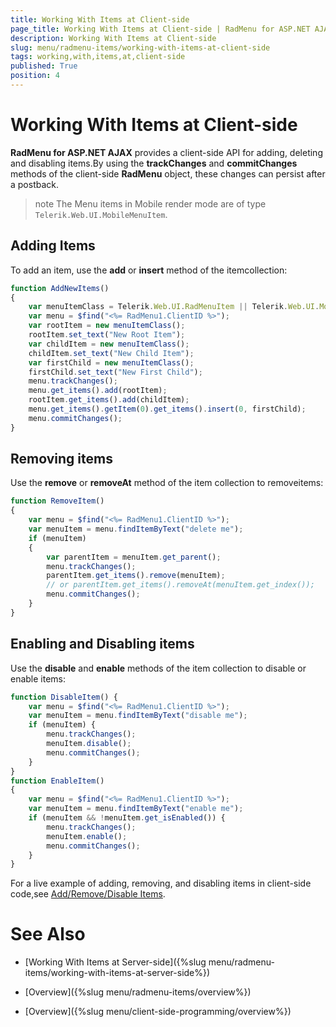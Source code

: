 ```yaml
---
title: Working With Items at Client-side
page_title: Working With Items at Client-side | RadMenu for ASP.NET AJAX Documentation
description: Working With Items at Client-side
slug: menu/radmenu-items/working-with-items-at-client-side
tags: working,with,items,at,client-side
published: True
position: 4
---
```


# Working With Items at Client-side



**RadMenu for ASP.NET AJAX** provides a client-side API for adding, deleting and disabling items.By using the **trackChanges** and **commitChanges** methods of the client-side **RadMenu** object, these changes can persist after a postback.

>note The Menu items in Mobile render mode are of type `Telerik.Web.UI.MobileMenuItem`.
>

## Adding Items

To add an item, use the **add** or **insert** method of the itemcollection:

````JavaScript
function AddNewItems()
{    
    var menuItemClass = Telerik.Web.UI.RadMenuItem || Telerik.Web.UI.MobileMenuItem;
    var menu = $find("<%= RadMenu1.ClientID %>"); 
    var rootItem = new menuItemClass();  
    rootItem.set_text("New Root Item");  
    var childItem = new menuItemClass();  
    childItem.set_text("New Child Item");  
    var firstChild = new menuItemClass();  
    firstChild.set_text("New First Child");   
    menu.trackChanges();  
    menu.get_items().add(rootItem);  
    rootItem.get_items().add(childItem);  
    menu.get_items().getItem(0).get_items().insert(0, firstChild);  
    menu.commitChanges();       
}			
````

## Removing items

Use the **remove** or **removeAt** method of the item collection to removeitems:

````JavaScript
function RemoveItem()
{  
    var menu = $find("<%= RadMenu1.ClientID %>");  
    var menuItem = menu.findItemByText("delete me");
    if (menuItem)  
    {    
        var parentItem = menuItem.get_parent();    
        menu.trackChanges();    
        parentItem.get_items().remove(menuItem);
        // or parentItem.get_items().removeAt(menuItem.get_index());
        menu.commitChanges();
    }
}		
````

## Enabling and Disabling items

Use the **disable** and **enable** methods of the item collection to disable or enable items:

````JavaScript
function DisableItem() {
    var menu = $find("<%= RadMenu1.ClientID %>");
    var menuItem = menu.findItemByText("disable me");
    if (menuItem) {
        menu.trackChanges();
        menuItem.disable();
        menu.commitChanges();
    }
}
function EnableItem()
{
    var menu = $find("<%= RadMenu1.ClientID %>");
    var menuItem = menu.findItemByText("enable me");
    if (menuItem && !menuItem.get_isEnabled()) {
        menu.trackChanges();
        menuItem.enable();
        menu.commitChanges();
    }
}
````


For a live example of adding, removing, and disabling items in client-side code,see [Add/Remove/Disable Items](http://demos.telerik.com/aspnet-ajax/menu/examples/programming/addremovedisableitemsclientside/defaultcs.aspx).

# See Also

 * [Working With Items at Server-side]({%slug menu/radmenu-items/working-with-items-at-server-side%})

 * [Overview]({%slug menu/radmenu-items/overview%})

 * [Overview]({%slug menu/client-side-programming/overview%})
